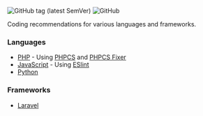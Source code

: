 ![GitHub tag (latest SemVer)](https://img.shields.io/github/tag/xuanquynh/coding-recommendations.svg?label=version)
![GitHub](https://img.shields.io/github/license/xuanquynh/coding-recommendations.svg)

Coding recommendations for various languages and frameworks.

### Languages
- [PHP](./languages/php.md) - Using [PHPCS](https://packagist.org/packages/squizlabs/php_codesniffer) and [PHPCS Fixer](https://packagist.org/packages/friendsofphp/php-cs-fixer)
- [JavaScript](./languages/javascript.md) - Using [ESlint](https://eslint.org/)
- [Python](./languages/python.md)

### Frameworks
- [Laravel](./frameworks/laravel.md)
